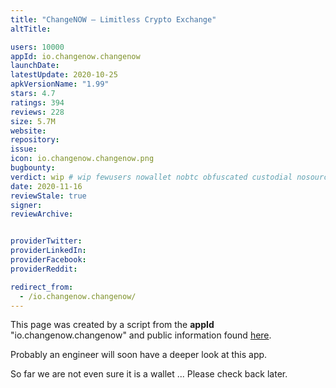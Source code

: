 ```yaml
---
title: "ChangeNOW – Limitless Crypto Exchange"
altTitle: 

users: 10000
appId: io.changenow.changenow
launchDate: 
latestUpdate: 2020-10-25
apkVersionName: "1.99"
stars: 4.7
ratings: 394
reviews: 228
size: 5.7M
website: 
repository: 
issue: 
icon: io.changenow.changenow.png
bugbounty: 
verdict: wip # wip fewusers nowallet nobtc obfuscated custodial nosource nonverifiable reproducible bounty defunct
date: 2020-11-16
reviewStale: true
signer: 
reviewArchive:


providerTwitter: 
providerLinkedIn: 
providerFacebook: 
providerReddit: 

redirect_from:
  - /io.changenow.changenow/
---
```



This page was created by a script from the **appId** "io.changenow.changenow" and public
information found
[here](https://play.google.com/store/apps/details?id=io.changenow.changenow).

Probably an engineer will soon have a deeper look at this app.

So far we are not even sure it is a wallet ... Please check back later.